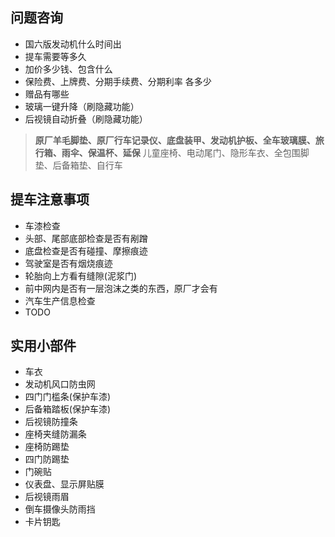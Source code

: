 ## 问题咨询

- 国六版发动机什么时间出
- 提车需要等多久
- 加价多少钱、包含什么
- 保险费、上牌费、分期手续费、分期利率 各多少
- 赠品有哪些
- 玻璃一键升降（刷隐藏功能）
- 后视镜自动折叠（刷隐藏功能）


> **原厂羊毛脚垫、原厂行车记录仪、底盘装甲、发动机护板、全车玻璃膜、旅行箱、雨伞、保温杯、延保**
> 儿童座椅、电动尾门、隐形车衣、全包围脚垫、后备箱垫、自行车


## 提车注意事项

- 车漆检查
- 头部、尾部底部检查是否有剐蹭
- 底盘检查是否有碰撞、摩擦痕迹
- 驾驶室是否有烟烧痕迹
- 轮胎向上方看有缝隙(泥浆门)
- 前中网内是否有一层泡沫之类的东西，原厂才会有
- 汽车生产信息检查
- TODO


## 实用小部件

- 车衣
- 发动机风口防虫网
- 四门门槛条(保护车漆)
- 后备箱踏板(保护车漆)
- 后视镜防撞条
- 座椅夹缝防漏条
- 座椅防踢垫
- 四门防踢垫
- 门碗贴
- 仪表盘、显示屏贴膜
- 后视镜雨眉
- 倒车摄像头防雨挡
- 卡片钥匙
